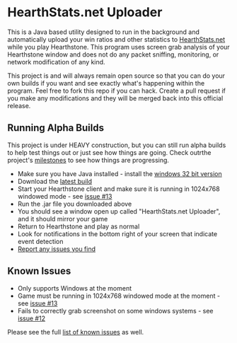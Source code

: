HearthStats.net Uploader
==========================

This is a Java based utility designed to run in the background and automatically
upload your win ratios and other statistics to [HearthStats.net](http://HearthStats.net)
while you play Hearthstone. This program uses screen grab analysis of your Hearthstone window
and does not do any packet sniffing, monitoring, or network modification of any kind.

This project is and will always remain open source so that you can do your own builds if you want
and see exactly what's happening within the program. Feel free to fork this repo if you can hack.
Create a pull request if you make any modifications and they will be merged back into this official
release.

Running Alpha Builds
--------------------

This project is under HEAVY construction, but you can still run alpha builds
to help test things out or just see how things are going. Check outrthe project's
[milestones](https://github.com/JeromeDane/HearthStats.net-Uploader/issues/milestones) 
to see how things are progressing.

* Make sure you have Java installed - install the [windows 32 bit version](http://java.com/en/download/manual.jsp)
* Download the [latest build](https://github.com/JeromeDane/HearthStats.net-Uploader/raw/master/hss-uploader.0.1.20130122.2.jar)
* Start your Hearthstone client and make sure it is running in 1024x768 windowed mode - see [issue #13](https://github.com/JeromeDane/HearthStats.net-Uploader/issues/13)
* Run the .jar file you downloaded above
* You should see a window open up called "HearthStats.net Uploader", and it should mirror your game
* Return to Hearthstone and play as normal
* Look for notifications in the bottom right of your screen that indicate event detection
* [Report any issues you find](https://github.com/JeromeDane/HearthStats.net-Uploader/issues)

Known Issues
-------------

* Only supports Windows at the moment
* Game must be running in 1024x768 windowed mode at the moment - see [issue #13](https://github.com/JeromeDane/HearthStats.net-Uploader/issues/13)
* Fails to correctly grab screenshot on some windows systems - see [issue #12](https://github.com/JeromeDane/HearthStats.net-Uploader/issues/12)
 
Please see the full [list of known issues](https://github.com/JeromeDane/HearthStats.net-Uploader/issues)
as well.